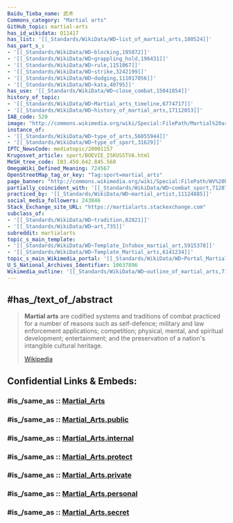 ```yaml
---
Baidu_Tieba_name: 武术
Commons_category: "Martial arts"
GitHub_topic: martial-arts
has_id_wikidata: Q11417
has_list: '[[_Standards/WikiData/WD~list_of_martial_arts,180524]]'
has_part_s_:
- '[[_Standards/WikiData/WD~blocking,195872]]'
- '[[_Standards/WikiData/WD~grappling_hold,196431]]'
- '[[_Standards/WikiData/WD~rule,1151067]]'
- '[[_Standards/WikiData/WD~strike,3242199]]'
- '[[_Standards/WikiData/WD~dodging,111017056]]'
- '[[_Standards/WikiData/WD~kata,40795]]'
has_use: '[[_Standards/WikiData/WD~close_combat,15041854]]'
history_of_topic:
- '[[_Standards/WikiData/WD~Martial_arts_timeline,6774717]]'
- '[[_Standards/WikiData/WD~history_of_martial_arts,17112053]]'
IAB_code: 520
image: "http://commons.wikimedia.org/wiki/Special:FilePath/Martial%20arts%20-%20Fragrant%20Hills.JPG"
instance_of:
- '[[_Standards/WikiData/WD~type_of_arts,56055944]]'
- '[[_Standards/WikiData/WD~type_of_sport,31629]]'
IPTC_NewsCode: mediatopic/20001157
Krugosvet_article: sport/BOEVIE_ISKUSSTVA.html
MeSH_tree_code: I03.450.642.845.560
OmegaWiki_Defined_Meaning: 724567
OpenStreetMap_tag_or_key: "Tag:sport=martial_arts"
page_banner: "http://commons.wikimedia.org/wiki/Special:FilePath/WV%20banner%20Martial%20arts%20Flying%20sidekick.jpg"
partially_coincident_with: '[[_Standards/WikiData/WD~combat_sport,7128792]]'
practiced_by: '[[_Standards/WikiData/WD~martial_artist,11124885]]'
social_media_followers: 243846
Stack_Exchange_site_URL: "https://martialarts.stackexchange.com"
subclass_of:
- '[[_Standards/WikiData/WD~tradition,82821]]'
- '[[_Standards/WikiData/WD~art,735]]'
subreddit: martialarts
topic_s_main_template:
- '[[_Standards/WikiData/WD~Template_Infobox_martial_art,5915378]]'
- '[[_Standards/WikiData/WD~Template_Martial_arts,6141234]]'
topic_s_main_Wikimedia_portal: '[[_Standards/WikiData/WD~Portal_Martial_arts,14614552]]'
U_S_National_Archives_Identifier: 10637896
Wikimedia_outline: '[[_Standards/WikiData/WD~outline_of_martial_arts,7112681]]'
---
```


## #has_/text_of_/abstract 

> **Martial arts** are codified systems and traditions of combat practiced for a number of reasons 
> such as self-defence; military and law enforcement applications; competition;  physical, mental, 
> and spiritual development; entertainment; and the preservation of a nation's intangible cultural heritage.
>
> [Wikipedia](https://en.wikipedia.org/wiki/Martial%20arts) 


## Confidential Links & Embeds: 

### #is_/same_as :: [Martial_Arts](/_Standards/Society/Communication/Media/Performing_Arts/Sport/Martial_Arts.md) 

### #is_/same_as :: [Martial_Arts.public](/_public/Society/Communication/Media/Performing_Arts/Sport/Martial_Arts.public.md) 

### #is_/same_as :: [Martial_Arts.internal](/_internal/Society/Communication/Media/Performing_Arts/Sport/Martial_Arts.internal.md) 

### #is_/same_as :: [Martial_Arts.protect](/_protect/Society/Communication/Media/Performing_Arts/Sport/Martial_Arts.protect.md) 

### #is_/same_as :: [Martial_Arts.private](/_private/Society/Communication/Media/Performing_Arts/Sport/Martial_Arts.private.md) 

### #is_/same_as :: [Martial_Arts.personal](/_personal/Society/Communication/Media/Performing_Arts/Sport/Martial_Arts.personal.md) 

### #is_/same_as :: [Martial_Arts.secret](/_secret/Society/Communication/Media/Performing_Arts/Sport/Martial_Arts.secret.md)

